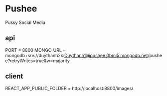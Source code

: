 # Pushee
Pussy Social Media


  ## api
PORT = 8800
MONGO_URL = mongodb+srv://duythanh2k:Duythanh1@pushee.0bmi5.mongodb.net/pushee?retryWrites=true&w=majority

  ## client
REACT_APP_PUBLIC_FOLDER = http://localhost:8800/images/
